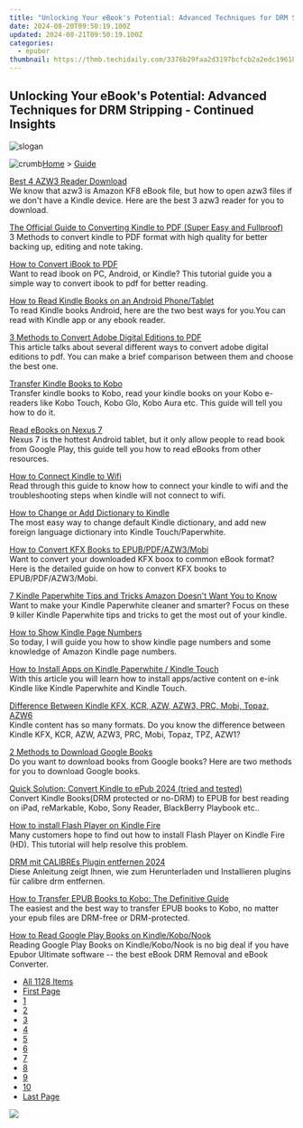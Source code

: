 ```yaml
---
title: "Unlocking Your eBook's Potential: Advanced Techniques for DRM Stripping - Continued Insights"
date: 2024-08-20T09:50:19.100Z
updated: 2024-08-21T09:50:19.100Z
categories:
  - epubor
thumbnail: https://thmb.techidaily.com/3376b29faa2d3197bcfcb2a2edc1961849ab5554465668491f874fa276d36a0e.jpg
---
```


## Unlocking Your eBook's Potential: Advanced Techniques for DRM Stripping - Continued Insights

![slogan](http://www.epubor.com/images/guide-banner-word.png)

![crumb](http://www.epubor.com/images/ol_home.png)[Home](https://tools.techidaily.com/epubor/products/) \> [Guide](https://tools.techidaily.com/epubor/products/)

[Best 4 AZW3 Reader Download](https://tools.techidaily.com/epubor/reader/)  
 We know that azw3 is Amazon KF8 eBook file, but how to open azw3 files if we don't have a Kindle device. Here are the best 3 azw3 reader for you to download.

[The Official Guide to Converting Kindle to PDF (Super Easy and Fullproof)](http://www.epubor.com/convert-kindle-to-pdf.html)  
 3 Methods to convert kindle to PDF format with high quality for better backing up, editing and note taking.

[How to Convert iBook to PDF](https://tools.techidaily.com/epubor/products/)  
 Want to read ibook on PC, Android, or Kindle? This tutorial guide you a simple way to convert ibook to pdf for better reading.

[How to Read Kindle Books on an Android Phone/Tablet](https://tools.techidaily.com/epubor/products/)  
 To read Kindle books Android, here are the two best ways for you.You can read with Kindle app or any ebook reader.

[3 Methods to Convert Adobe Digital Editions to PDF](https://tools.techidaily.com/epubor/products/)  
 This article talks about several different ways to convert adobe digital editions to pdf. You can make a brief comparison between them and choose the best one.

[Transfer Kindle Books to Kobo](https://tools.techidaily.com/epubor/transfer/)  
 Transfer kindle books to Kobo, read your kindle books on your Kobo e-readers like Kobo Touch, Kobo Glo, Kobo Aura etc. This guide will tell you how to do it.

[Read eBooks on Nexus 7](https://tools.techidaily.com/epubor/products/)  
 Nexus 7 is the hottest Android tablet, but it only allow people to read book from Google Play, this guide tell you how to read eBooks from other resources.

[How to Connect Kindle to Wifi](https://tools.techidaily.com/epubor/products/)  
 Read through this guide to know how to connect your kindle to wifi and the troubleshooting steps when kindle will not connect to wifi. 

[How to Change or Add Dictionary to Kindle](https://tools.techidaily.com/epubor/products/)  
 The most easy way to change default Kindle dictionary, and add new foreign language dictionary into Kindle Touch/Paperwhite.

[How to Convert KFX Books to EPUB/PDF/AZW3/Mobi](https://tools.techidaily.com/epubor/products/)  
 Want to convert your downloaded KFX boox to common eBook format? Here is the detailed guide on how to convert KFX books to EPUB/PDF/AZW3/Mobi.

[7 Kindle Paperwhite Tips and Tricks Amazon Doesn't Want You to Know](https://tools.techidaily.com/epubor/products/)  
 Want to make your Kindle Paperwhite cleaner and smarter? Focus on these 9 killer Kindle Paperwhite tips and tricks to get the most out of your kindle.

[How to Show Kindle Page Numbers](https://tools.techidaily.com/epubor/products/)  
 So today, I will guide you how to show kindle page numbers and some knowledge of Amazon Kindle page numbers.

[How to Install Apps on Kindle Paperwhite / Kindle Touch](https://tools.techidaily.com/epubor/products/)  
 With this article you will learn how to install apps/active content on e-ink Kindle like Kindle Paperwhite and Kindle Touch.

[Difference Between Kindle KFX, KCR, AZW, AZW3, PRC, Mobi, Topaz, AZW6](https://tools.techidaily.com/epubor/products/)  
 Kindle content has so many formats. Do you know the difference between Kindle KFX, KCR, AZW, AZW3, PRC, Mobi, Topaz, TPZ, AZW1?

[2 Methods to Download Google Books](https://tools.techidaily.com/epubor/products/)  
 Do you want to download books from Google books? Here are two methods for you to download Google books.

[Quick Solution: Convert Kindle to ePub 2024 (tried and tested)](http://www.epubor.com/convert-kindle-ebooks-to-epub.html)  
 Convert Kindle Books(DRM protected or no-DRM) to EPUB for best reading on iPad, reMarkable, Kobo, Sony Reader, BlackBerry Playbook etc..

[How to install Flash Player on Kindle Fire](https://tools.techidaily.com/epubor/products/)  
 Many customers hope to find out how to install Flash Player on Kindle Fire (HD). This tutorial will help resolve this problem.

[DRM mit CALIBREs Plugin entfernen 2024](https://tools.techidaily.com/epubor/products/)  
 Diese Anleitung zeigt Ihnen, wie zum Herunterladen und Installieren plugins für calibre drm entfernen.

[How to Transfer EPUB Books to Kobo: The Definitive Guide](https://tools.techidaily.com/epubor/products/)  
 The easiest and the best way to transfer EPUB books to Kobo, no matter your epub files are DRM-free or DRM-protected.

[How to Read Google Play Books on Kindle/Kobo/Nook](https://tools.techidaily.com/epubor/products/)  
 Reading Google Play Books on Kindle/Kobo/Nook is no big deal if you have Epubor Ultimate software -- the best eBook DRM Removal and eBook Converter.

* [All 1128 Items](https://tools.techidaily.com/epubor/products/)
* [First Page](https://tools.techidaily.com/epubor/products/)
* [1](https://tools.techidaily.com/epubor/products/)
* [2](https://tools.techidaily.com/epubor/products/)
* [3](https://tools.techidaily.com/epubor/products/)
* [4](https://tools.techidaily.com/epubor/products/)
* [5](https://tools.techidaily.com/epubor/products/)
* [6](https://tools.techidaily.com/epubor/products/)
* [7](https://tools.techidaily.com/epubor/products/)
* [8](https://tools.techidaily.com/epubor/products/)
* [9](https://tools.techidaily.com/epubor/products/)
* [10](https://tools.techidaily.com/epubor/products/)
* [Last Page](https://tools.techidaily.com/epubor/products/)

<ins class="adsbygoogle"
     style="display:block"
     data-ad-format="autorelaxed"
     data-ad-client="ca-pub-7571918770474297"
     data-ad-slot="1223367746"></ins>



<ins class="adsbygoogle"
     style="display:block"
     data-ad-client="ca-pub-7571918770474297"
     data-ad-slot="8358498916"
     data-ad-format="auto"
     data-full-width-responsive="true"></ins>

<!-- affiliate ads begin -->
<a href="https://shop.mondly.com/affiliate.php?ACCOUNT=ATISTUDI&AFFILIATE=108875&PATH=https%3A%2F%2Fwww.mondly.com%3FAFFILIATE%3D108875%26RESOURCE%3D%2BGeneral%2B970x90%2B"><img src="https://secure.avangate.com/images/merchant/69c418c33ec2e1a4267fa9bb77fa1428/general-970x90.gif" border="0"></a>
<!-- affiliate ads end -->